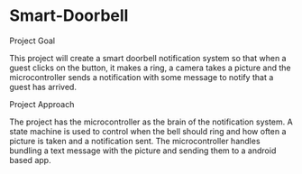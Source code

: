 # Smart-Doorbell

Project Goal

This project will create a smart doorbell notification system so that when a guest clicks on the
button, it makes a ring, a camera takes a picture and the microcontroller sends a notification with
some message to notify that a guest has arrived.


Project Approach

The project has the microcontroller as the brain of the notification system. A state machine is
used to control when the bell should ring and how often a picture is taken and a notification sent.
The microcontroller handles bundling a text message with the picture and sending them to a
android based app.

